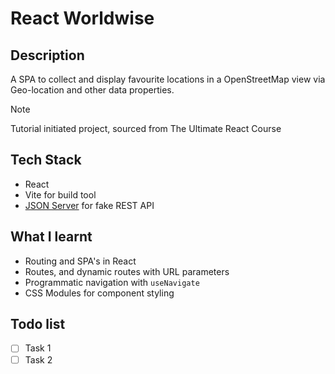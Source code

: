# React Worldwise

## Description

A SPA to collect and display favourite locations in a OpenStreetMap view via Geo-location and other data properties.

> [!NOTE]
> Tutorial initiated project, sourced from The Ultimate React Course

## Tech Stack

- React
- Vite for build tool
- [JSON Server][1] for fake REST API

## What I learnt

- Routing and SPA's in React
- Routes, and dynamic routes with URL parameters
- Programmatic navigation with `useNavigate`
- CSS Modules for component styling

## Todo list

- [ ] Task 1
- [ ] Task 2

[1]: https://www.npmjs.com/package/json-server/v/0.17.4
